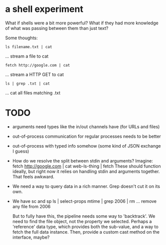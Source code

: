 # a shell experiment

What if shells were a bit more powerful? What if they had more knowledge of what
was passing between them than just text?

Some thoughts:

    ls filename.txt | cat

... stream a file to cat

    fetch http://google.com | cat

... stream a HTTP GET to cat

    ls | grep .txt | cat

... cat all files matching .txt

# TODO

* arguments need types like the in/out channels have (for URLs and files)
* out-of-process communication for regular processes needs to be better
* out-of-process with typed info somehow (some kind of JSON exchange I guess)
* How do we resolve the split between stdin and arguments? Imagine:
    fetch http://google.com | cat
    web-ls-thing | fetch
  These should function ideally, but right now it relies on handling stdin and
  arguments together. That feels awkward.

* We need a way to query data in a rich manner. Grep doesn't cut it on its own.
* We have sc and sp
    ls | select-props mtime | grep 2006 | rm
  ... remove any file from 2006

  But to fully have this, the pipeline needs some way to 'backtrack'. We need to
  find the file object, not the property we selected. Perhaps a 'reference' data
  type, which provides both the sub-value, and a way to fetch the full
  data instance. Then, provide a custom cast method on the interface, maybe?

